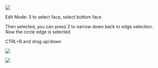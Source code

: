 
![](https://i.imgur.com/9VJlCkR.png)

Edit Mode:
3 to select face, select bottom face

Then selected, you can press 2 to narrow down back to edge selection. Now the circle edge is selected


CTRL+B and drag up/down

![](https://i.imgur.com/kGUjop2.png)

![](https://i.imgur.com/0pR8v83.png)
